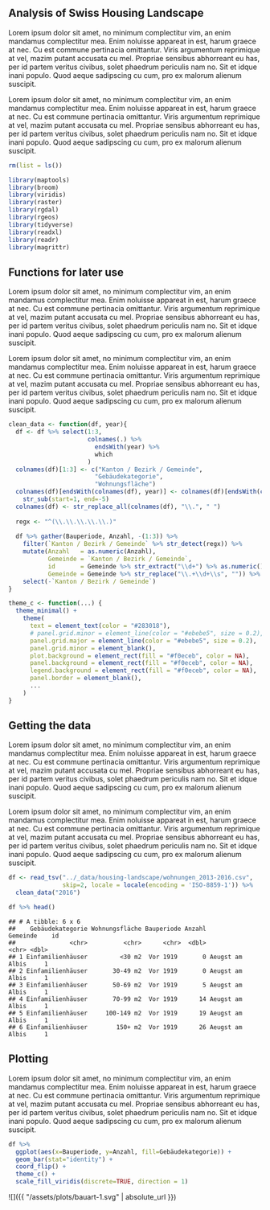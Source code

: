 Analysis of Swiss Housing Landscape
-----------------------------------

Lorem ipsum dolor sit amet, no minimum complectitur vim, an enim mandamus complectitur mea. Enim noluisse appareat in est, harum graece at nec. Cu est commune pertinacia omittantur. Viris argumentum reprimique at vel, mazim putant accusata cu mel. Propriae sensibus abhorreant eu has, per id partem veritus civibus, solet phaedrum periculis nam no. Sit et idque inani populo. Quod aeque sadipscing cu cum, pro ex malorum alienum suscipit.

Lorem ipsum dolor sit amet, no minimum complectitur vim, an enim mandamus complectitur mea. Enim noluisse appareat in est, harum graece at nec. Cu est commune pertinacia omittantur. Viris argumentum reprimique at vel, mazim putant accusata cu mel. Propriae sensibus abhorreant eu has, per id partem veritus civibus, solet phaedrum periculis nam no. Sit et idque inani populo. Quod aeque sadipscing cu cum, pro ex malorum alienum suscipit.

``` r
rm(list = ls())

library(maptools)
library(broom)
library(viridis)
library(raster)
library(rgdal)
library(rgeos)
library(tidyverse)
library(readxl)
library(readr)
library(magrittr)
```

Functions for later use
-----------------------

Lorem ipsum dolor sit amet, no minimum complectitur vim, an enim mandamus complectitur mea. Enim noluisse appareat in est, harum graece at nec. Cu est commune pertinacia omittantur. Viris argumentum reprimique at vel, mazim putant accusata cu mel. Propriae sensibus abhorreant eu has, per id partem veritus civibus, solet phaedrum periculis nam no. Sit et idque inani populo. Quod aeque sadipscing cu cum, pro ex malorum alienum suscipit.

Lorem ipsum dolor sit amet, no minimum complectitur vim, an enim mandamus complectitur mea. Enim noluisse appareat in est, harum graece at nec. Cu est commune pertinacia omittantur. Viris argumentum reprimique at vel, mazim putant accusata cu mel. Propriae sensibus abhorreant eu has, per id partem veritus civibus, solet phaedrum periculis nam no. Sit et idque inani populo. Quod aeque sadipscing cu cum, pro ex malorum alienum suscipit.

``` r
clean_data <- function(df, year){
  df <- df %>% select(1:3,
                      colnames(.) %>%
                        endsWith(year) %>%
                        which
                      )
  colnames(df)[1:3] <- c("Kanton / Bezirk / Gemeinde",
                        "Gebäudekategorie",
                        "Wohnungsfläche")
  colnames(df)[endsWith(colnames(df), year)] <- colnames(df)[endsWith(colnames(df), year)] %>% 
    str_sub(start=1, end=-5)
  colnames(df) <- str_replace_all(colnames(df), "\\.", " ")
  
  regx <- "^(\\.\\.\\.\\.\\.)"
  
  df %>% gather(Bauperiode, Anzahl, -(1:3)) %>% 
    filter(`Kanton / Bezirk / Gemeinde` %>% str_detect(regx)) %>% 
    mutate(Anzahl   = as.numeric(Anzahl),
           Gemeinde = `Kanton / Bezirk / Gemeinde`,
           id       = Gemeinde %>% str_extract("\\d+") %>% as.numeric(),
           Gemeinde = Gemeinde %>% str_replace("\\.+\\d+\\s", "")) %>% 
    select(-`Kanton / Bezirk / Gemeinde`)
}

theme_c <- function(...) {
  theme_minimal() +
    theme(
      text = element_text(color = "#283018"),
      # panel.grid.minor = element_line(color = "#ebebe5", size = 0.2),
      panel.grid.major = element_line(color = "#ebebe5", size = 0.2),
      panel.grid.minor = element_blank(),
      plot.background = element_rect(fill = "#f0eceb", color = NA), 
      panel.background = element_rect(fill = "#f0eceb", color = NA), 
      legend.background = element_rect(fill = "#f0eceb", color = NA),
      panel.border = element_blank(),
      ...
    )
}
```

Getting the data
----------------

Lorem ipsum dolor sit amet, no minimum complectitur vim, an enim mandamus complectitur mea. Enim noluisse appareat in est, harum graece at nec. Cu est commune pertinacia omittantur. Viris argumentum reprimique at vel, mazim putant accusata cu mel. Propriae sensibus abhorreant eu has, per id partem veritus civibus, solet phaedrum periculis nam no. Sit et idque inani populo. Quod aeque sadipscing cu cum, pro ex malorum alienum suscipit.

Lorem ipsum dolor sit amet, no minimum complectitur vim, an enim mandamus complectitur mea. Enim noluisse appareat in est, harum graece at nec. Cu est commune pertinacia omittantur. Viris argumentum reprimique at vel, mazim putant accusata cu mel. Propriae sensibus abhorreant eu has, per id partem veritus civibus, solet phaedrum periculis nam no. Sit et idque inani populo. Quod aeque sadipscing cu cum, pro ex malorum alienum suscipit.

``` r
df <- read_tsv("../_data/housing-landscape/wohnungen_2013-2016.csv",
               skip=2, locale = locale(encoding = 'ISO-8859-1')) %>% 
  clean_data("2016")

df %>% head()
```

    ## # A tibble: 6 x 6
    ##    Gebäudekategorie Wohnungsfläche Bauperiode Anzahl        Gemeinde    id
    ##               <chr>          <chr>      <chr>  <dbl>           <chr> <dbl>
    ## 1 Einfamilienhäuser         <30 m2  Vor 1919       0 Aeugst am Albis     1
    ## 2 Einfamilienhäuser       30-49 m2  Vor 1919       0 Aeugst am Albis     1
    ## 3 Einfamilienhäuser       50-69 m2  Vor 1919       5 Aeugst am Albis     1
    ## 4 Einfamilienhäuser       70-99 m2  Vor 1919      14 Aeugst am Albis     1
    ## 5 Einfamilienhäuser     100-149 m2  Vor 1919      19 Aeugst am Albis     1
    ## 6 Einfamilienhäuser        150+ m2  Vor 1919      26 Aeugst am Albis     1

Plotting
--------

Lorem ipsum dolor sit amet, no minimum complectitur vim, an enim mandamus complectitur mea. Enim noluisse appareat in est, harum graece at nec. Cu est commune pertinacia omittantur. Viris argumentum reprimique at vel, mazim putant accusata cu mel. Propriae sensibus abhorreant eu has, per id partem veritus civibus, solet phaedrum periculis nam no. Sit et idque inani populo. Quod aeque sadipscing cu cum, pro ex malorum alienum suscipit.

``` r
df %>% 
  ggplot(aes(x=Bauperiode, y=Anzahl, fill=Gebäudekategorie)) +
  geom_bar(stat="identity") +
  coord_flip() +
  theme_c() +
  scale_fill_viridis(discrete=TRUE, direction = 1)
```

![]({{ "/assets/plots/bauart-1.svg" | absolute_url }})
